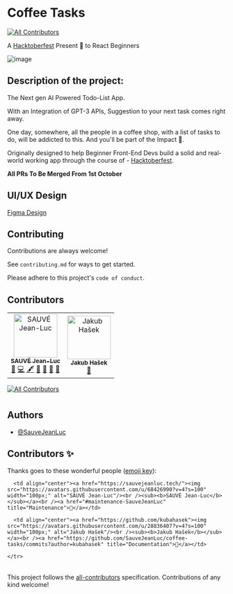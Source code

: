 # Coffee Tasks
<!-- ALL-CONTRIBUTORS-BADGE:START - Do not remove or modify this section -->
[![All Contributors](https://img.shields.io/badge/all_contributors-2-orange.svg?style=flat-square)](#contributors-)
<!-- ALL-CONTRIBUTORS-BADGE:END -->

A [Hacktoberfest](https://hacktoberfest.com/) Present 🎁 to React Beginners

![image](https://user-images.githubusercontent.com/68426990/192261187-84c1029b-686c-4549-a41d-9f23394a98a9.png)

## **Description of the project:**

The Next gen AI Powered Todo-List App.

With an Integration of GPT-3 APIs, Suggestion to your next task comes right away.

One day, somewhere, all the people in a coffee shop, with a list of tasks to do, will be addicted to this.
And you'll be part of the Impact 🙂.

Originally designed to help Beginner Front-End Devs build a solid
and real-world working app through the course of - [Hacktoberfest](https://hacktoberfest.com/).

**All PRs To Be Merged From 1st October**

## UI/UX Design

[Figma Design](https://www.figma.com/file/2DdRHkoszU7lxTvcyBchJ8/React-TODO?node-id=0%3A1)

## Contributing

Contributions are always welcome!

See `contributing.md` for ways to get started.

Please adhere to this project's `code of conduct`.

## Contributors

<!-- ALL-CONTRIBUTORS-LIST:START - Do not remove or modify this section -->
<!-- prettier-ignore-start -->
<!-- markdownlint-disable -->
<table>
  <tbody>
    <tr>
      <td align="center"><a href="https://sauvejeanluc.tech/"><img src="https://avatars.githubusercontent.com/u/68426990?v=4?s=100" width="100px;" alt="SAUVÉ Jean-Luc"/><br /><sub><b>SAUVÉ Jean-Luc</b></sub></a><br /><a href="#maintenance-SauveJeanLuc" title="Maintenance">🚧</a> <a href="https://github.com/SauveJeanLuc/coffee-tasks/commits?author=SauveJeanLuc" title="Code">💻</a> <a href="#content-SauveJeanLuc" title="Content">🖋</a> <a href="#projectManagement-SauveJeanLuc" title="Project Management">📆</a> <a href="#ideas-SauveJeanLuc" title="Ideas, Planning, & Feedback">🤔</a> <a href="#business-SauveJeanLuc" title="Business development">💼</a> <a href="#design-SauveJeanLuc" title="Design">🎨</a></td>
      <td align="center"><a href="https://github.com/kubahasek"><img src="https://avatars.githubusercontent.com/u/28836407?v=4?s=100" width="100px;" alt="Jakub Hašek"/><br /><sub><b>Jakub Hašek</b></sub></a><br /><a href="https://github.com/SauveJeanLuc/coffee-tasks/commits?author=kubahasek" title="Documentation">📖</a></td>
    </tr>
  </tbody>
</table>

<!-- markdownlint-restore -->
<!-- prettier-ignore-end -->

<!-- ALL-CONTRIBUTORS-LIST:END -->

<!-- ALL-CONTRIBUTORS-BADGE:START - Do not remove or modify this section -->

[![All Contributors](https://img.shields.io/badge/all_contributors-13-orange.svg?style=flat-square)](#contributors)

# <!-- ALL-CONTRIBUTORS-BADGE:END -->

## Authors

- [@SauveJeanLuc](https://github.com/SauveJeanLuce)

## Contributors ✨

Thanks goes to these wonderful people ([emoji key](https://allcontributors.org/docs/en/emoji-key)):

<!-- ALL-CONTRIBUTORS-LIST:START - Do not remove or modify this section -->
<!-- prettier-ignore-start -->
<!-- markdownlint-disable -->
<table>
  <tbody>
    <tr>

      <td align="center"><a href="https://sauvejeanluc.tech/"><img src="https://avatars.githubusercontent.com/u/68426990?v=4?s=100" width="100px;" alt="SAUVÉ Jean-Luc"/><br /><sub><b>SAUVÉ Jean-Luc</b></sub></a><br /><a href="#maintenance-SauveJeanLuc" title="Maintenance">🚧</a></td>

      <td align="center"><a href="https://github.com/kubahasek"><img src="https://avatars.githubusercontent.com/u/28836407?v=4?s=100" width="100px;" alt="Jakub Hašek"/><br /><sub><b>Jakub Hašek</b></sub></a><br /><a href="https://github.com/SauveJeanLuc/coffee-tasks/commits?author=kubahasek" title="Documentation">📖</a></td>

    </tr>
  </tbody>
  <tfoot>
    
  </tfoot>
</table>

<!-- markdownlint-restore -->
<!-- prettier-ignore-end -->

<!-- ALL-CONTRIBUTORS-LIST:END -->

This project follows the [all-contributors](https://github.com/all-contributors/all-contributors) specification. Contributions of any kind welcome!